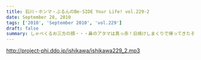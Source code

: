 ```yaml
---
title: 石川・ホンマ・ぶるんのBe-SIDE Your Life! vol.229-2
date: September 28, 2010
tags: ['2010', 'September 2010', 'vol.229']
draft: false
summary: しゃべくるお三方の顔・・・鼻のアタマは真っ赤！日焼けしまくりで帰ってきたその姿は登山家のそれでありました！ホンマさんは・・・日焼けしてない。アグレッシブさはほどほどにテントを転々としていたらしい。NAMAE
---
```


http://project-phi.ddo.jp/ishikawa/ishikawa229_2.mp3
